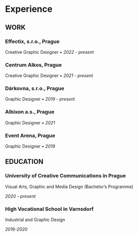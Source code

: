 # Experience

## WORK

### Effectix, s.r.o., Prague
Creative Graphic Designer • _2022 - present_


### Centrum Alkos, Prague
Creative Graphic Designer • _2021 - present_


### Dárkovna, s.r.o., Prague
Graphic Designer • _2019 - present_


### Albixon a.s., Prague
Graphic Designer • _2021_


### Event Arena, Prague
Graphic Designer • _2019_



## EDUCATION

### University of Creative Communications in Prague

Visual Arts, Graphic and Media Design (Bachelor’s Programme)

_2020 - present_


### High Vocational School in Varnsdorf

Industrial and Graphic Design

_2016-2020_
